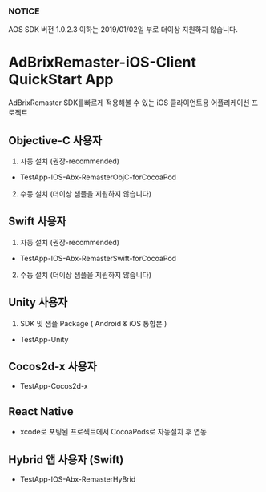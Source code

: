 ### NOTICE
AOS SDK 버전 1.0.2.3 이하는 2019/01/02일 부로 더이상 지원하지 않습니다.

# AdBrixRemaster-iOS-Client QuickStart App

AdBrixRemaster SDK를빠르게 적용해볼 수 있는 iOS 클라이언트용 어플리케이션 프로젝트

## Objective-C 사용자
 1. 자동 설치 (권장-recommended)
 - TestApp-IOS-Abx-RemasterObjC-forCocoaPod
 
 2. 수동 설치 (더이상 샘플을 지원하지 않습니다)


## Swift 사용자
1. 자동 설치 (권장-recommended)
- TestApp-IOS-Abx-RemasterSwift-forCocoaPod

2. 수동 설치 (더이상 샘플을 지원하지 않습니다)

## Unity 사용자
1.  SDK 및 샘플 Package ( Android & iOS 통합본 )
- TestApp-Unity

## Cocos2d-x 사용자
- TestApp-Cocos2d-x

## React Native
- xcode로 포팅된 프로젝트에서 CocoaPods로 자동설치 후 연동

## Hybrid 앱 사용자 (Swift)
- TestApp-IOS-Abx-RemasterHyBrid 
